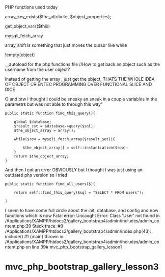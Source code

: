 PHP functions used today

array_key_exists($the_attribute, $object_properties);

get_object_vars($this)

mysqli_fetch_array

array_shift is something that just moves the cursor like while

!empty(object)


__autoload for the php functions file
//How to get back an object such as the username from the user object?

Instead of getting the array , just get the object, THATS THE WHOLE IDEA OF OBJECT ORIENTEC PROGRAMMING OVER FUNCTIONAL SLICE AND DICE


O and btw I thought I could be sneaky an sneak in a couple variables in the parametrs but was not able to through this way"

    public static function find_this_query(){

        global $database;
        $result_set = $database->query($sql);
        $the_object_array = array();

        while($row = mysqli_fetch_array($result_set)){

            $the_object_array[] = self::instantiation($row);
        }
        return $the_object_array;
    }


And then I got an error OBVIOUSLY but I thought I was just using an outdated php version so I tried

    public static function find_all_users($){

        return self::find_this_query($sql = "SELECT * FROM users");

    }



I seem to have come full circle about the init, database, and config and now functions which is now
Fatal error: Uncaught Error: Class 'User' not found in /Applications/XAMPP/htdocs2/gallery_bootstrap4/admin/includes/admin_content.php:39 Stack trace: #0 /Applications/XAMPP/htdocs2/gallery_bootstrap4/admin/index.php(43): include() #1 {main} thrown in /Applications/XAMPP/htdocs2/gallery_bootstrap4/admin/includes/admin_content.php on line 39# mvc_php_bootstrap_gallery_lesson1
# mvc_php_bootstrap_gallery_lesson3
